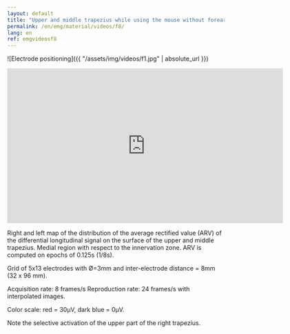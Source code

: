 ```yaml
---
layout: default
title: "Upper and middle trapezius while using the mouse without forearm support."
permalink: /en/emg/material/videos/f8/
lang: en
ref: emgvideosf8
---
```


![Electrode positioning]({{ "/assets/img/videos/f1.jpg" | absolute_url }})

<iframe width="640" height="360" src="https://www.youtube.com/embed/1MRQsQcEHtY?rel=0&amp;showinfo=0" frameborder="0" gesture="media" allow="encrypted-media" allowfullscreen></iframe>

Right and left map of the distribution of the average rectified value (ARV) of the differential longitudinal signal on the surface of the upper and middle trapezius. Medial region with respect to the innervation zone.  ARV is computed on epochs of 0.125s (1/8s).

Grid of 5x13 electrodes with Ø=3mm and inter-electrode distance = 8mm (32 x 96 mm).

Acquisition rate: 8 frames/s       Reproduction rate: 24 frames/s with interpolated images.

Color scale: red = 30µV, dark blue = 0µV. 

Note the selective activation of the upper part of the right trapezius. 
